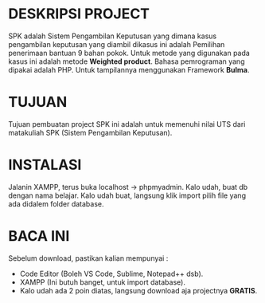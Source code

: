 # DESKRIPSI PROJECT
SPK adalah Sistem Pengambilan Keputusan yang dimana kasus pengambilan keputusan yang diambil dikasus ini adalah Pemilihan penerimaan bantuan 9 bahan pokok. Untuk metode yang digunakan pada kasus ini adalah metode <b>Weighted product</b>.
Bahasa pemrograman yang dipakai adalah PHP. Untuk tampilannya menggunakan Framework <b>Bulma</b>.

# TUJUAN
Tujuan pembuatan project SPK ini adalah untuk memenuhi nilai UTS dari matakuliah SPK (Sistem Pengambilan Keputusan).

# INSTALASI
Jalanin XAMPP, terus buka localhost -> phpmyadmin. Kalo udah, buat db dengan nama belajar. Kalo udah buat, langsung klik import pilih file yang ada didalem folder database.

# BACA INI
Sebelum download, pastikan kalian mempunyai :
* Code Editor (Boleh VS Code, Sublime, Notepad++ dsb).
* XAMPP (Ini butuh banget, untuk import database).
* Kalo udah ada 2 poin diatas, langsung download aja projectnya <b>GRATIS</b>.
